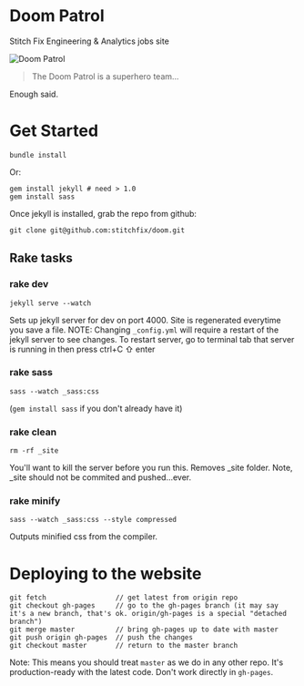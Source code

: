 # Doom Patrol
Stitch Fix Engineering & Analytics jobs site

![Doom Patrol](http://images2.wikia.nocookie.net/__cb20091015054813/marvel_dc/images/5/55/Doom_Patrol_008.jpg "DOOM PATROL")


> The Doom Patrol is a superhero team...

Enough said.

# Get Started

    bundle install

Or:

```
gem install jekyll # need > 1.0
gem install sass
```

Once jekyll is installed, grab the repo from github:

```
git clone git@github.com:stitchfix/doom.git
```

## Rake tasks

### rake dev
```
jekyll serve --watch
```

Sets up jekyll server for dev on port 4000. Site is regenerated everytime you save a file. 
NOTE: Changing `_config.yml` will require a restart of the jekyll server to see changes.
To restart server, go to terminal tab that server is running in then press
    ctrl+C ⇧  enter

### rake sass
```
sass --watch _sass:css 
```

(```gem install sass``` if you don't already have it)

### rake clean
```
rm -rf _site  
```
You'll want to kill the server before you run this. Removes _site folder. Note, _site
should not be commited and pushed...ever.


### rake minify
```
sass --watch _sass:css --style compressed
```
Outputs minified css from the compiler.


# Deploying to the website

```
git fetch                 // get latest from origin repo
git checkout gh-pages     // go to the gh-pages branch (it may say it's a new branch, that's ok. origin/gh-pages is a special "detached branch")
git merge master          // bring gh-pages up to date with master
git push origin gh-pages  // push the changes
git checkout master       // return to the master branch
```

Note: This means you should treat ```master``` as we do in any other repo. It's production-ready with the latest code. Don't work directly in ```gh-pages```.
